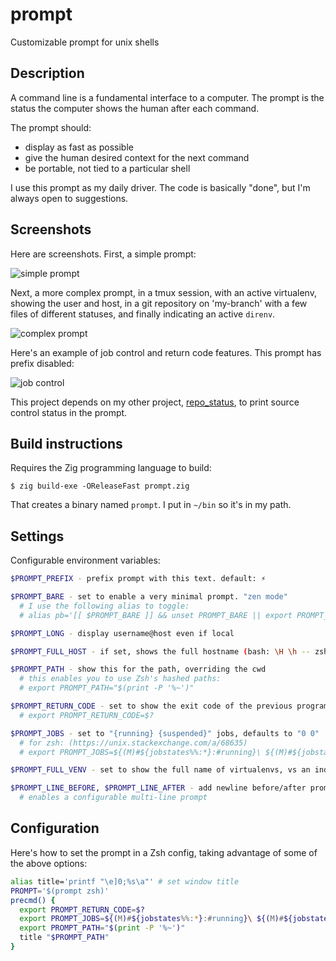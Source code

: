 # prompt

Customizable prompt for unix shells

## Description

A command line is a fundamental interface to a computer. The prompt is the
status the computer shows the human after each command.

The prompt should:

- display as fast as possible
- give the human desired context for the next command
- be portable, not tied to a particular shell

I use this prompt as my daily driver. The code is basically "done", but I'm always open to suggestions.

## Screenshots

Here are screenshots. First, a simple prompt:

![simple prompt](../media/short.png?raw=true)

Next, a more complex prompt, in a tmux session, with an active virtualenv, showing the user and host, in a git repository on 'my-branch' with a few files of different statuses, and finally indicating an active `direnv`.

![complex prompt](../media/long.png?raw=true)

Here's an example of job control and return code features. This prompt has prefix disabled:

![job control](../media/jobs.png?raw=true)

This project depends on my other project, [repo_status](https://github.com/kbd/repo_status), to print source control status in the prompt.

## Build instructions

Requires the Zig programming language to build:

```
$ zig build-exe -OReleaseFast prompt.zig
```

That creates a binary named `prompt`. I put in `~/bin` so it's in my path.

## Settings

Configurable environment variables:

```bash
$PROMPT_PREFIX - prefix prompt with this text. default: ⚡

$PROMPT_BARE - set to enable a very minimal prompt. "zen mode"
  # I use the following alias to toggle:
  # alias pb='[[ $PROMPT_BARE ]] && unset PROMPT_BARE || export PROMPT_BARE=1'

$PROMPT_LONG - display username@host even if local

$PROMPT_FULL_HOST - if set, shows the full hostname (bash: \H \h -- zsh: %M %m)

$PROMPT_PATH - show this for the path, overriding the cwd
  # this enables you to use Zsh's hashed paths:
  # export PROMPT_PATH="$(print -P '%~')"

$PROMPT_RETURN_CODE - set to show the exit code of the previous program if != 0
  # export PROMPT_RETURN_CODE=$?

$PROMPT_JOBS - set to "{running} {suspended}" jobs, defaults to "0 0"
  # for zsh: (https://unix.stackexchange.com/a/68635)
  # export PROMPT_JOBS=${(M)#${jobstates%%:*}:#running}\ ${(M)#${jobstates%%:*}:#suspended}

$PROMPT_FULL_VENV - set to show the full name of virtualenvs, vs an indicator

$PROMPT_LINE_BEFORE, $PROMPT_LINE_AFTER - add newline before/after prompt
  # enables a configurable multi-line prompt
```

## Configuration

Here's how to set the prompt in a Zsh config, taking advantage of some of the above options:

```zsh
alias title='printf "\e]0;%s\a"' # set window title
PROMPT='$(prompt zsh)'
precmd() {
  export PROMPT_RETURN_CODE=$?
  export PROMPT_JOBS=${(M)#${jobstates%%:*}:#running}\ ${(M)#${jobstates%%:*}:#suspended}
  export PROMPT_PATH="$(print -P '%~')"
  title "$PROMPT_PATH"
}
```
